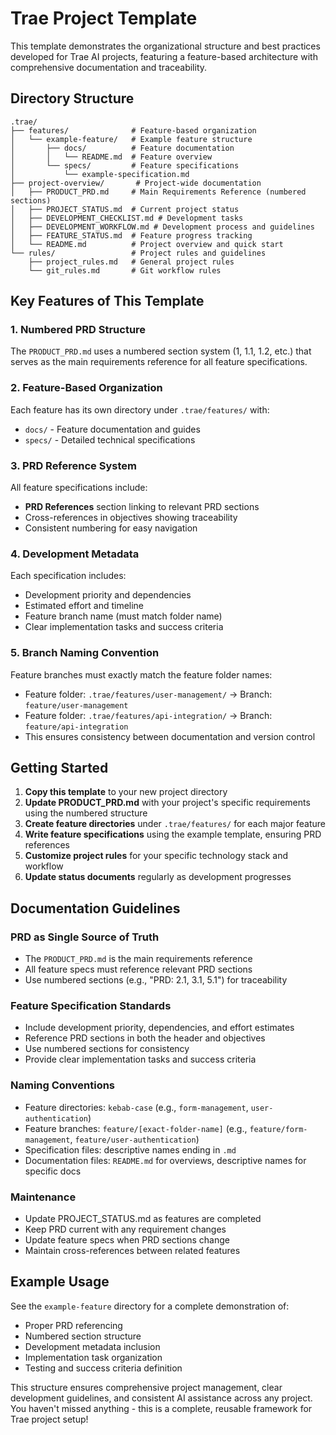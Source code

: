 # Trae Project Template

This template demonstrates the organizational structure and best practices developed for Trae AI projects, featuring a feature-based architecture with comprehensive documentation and traceability.

## Directory Structure

```
.trae/
├── features/              # Feature-based organization
│   └── example-feature/   # Example feature structure
│       ├── docs/          # Feature documentation
│       │   └── README.md  # Feature overview
│       └── specs/         # Feature specifications
│           └── example-specification.md
├── project-overview/       # Project-wide documentation
│   ├── PRODUCT_PRD.md     # Main Requirements Reference (numbered sections)
│   ├── PROJECT_STATUS.md  # Current project status
│   ├── DEVELOPMENT_CHECKLIST.md # Development tasks
│   ├── DEVELOPMENT_WORKFLOW.md # Development process and guidelines
│   ├── FEATURE_STATUS.md  # Feature progress tracking
│   └── README.md          # Project overview and quick start
└── rules/                 # Project rules and guidelines
    ├── project_rules.md   # General project rules
    └── git_rules.md       # Git workflow rules
```

## Key Features of This Template

### 1. Numbered PRD Structure
The `PRODUCT_PRD.md` uses a numbered section system (1, 1.1, 1.2, etc.) that serves as the main requirements reference for all feature specifications.

### 2. Feature-Based Organization
Each feature has its own directory under `.trae/features/` with:
- `docs/` - Feature documentation and guides
- `specs/` - Detailed technical specifications

### 3. PRD Reference System
All feature specifications include:
- **PRD References** section linking to relevant PRD sections
- Cross-references in objectives showing traceability
- Consistent numbering for easy navigation

### 4. Development Metadata
Each specification includes:
- Development priority and dependencies
- Estimated effort and timeline
- Feature branch name (must match folder name)
- Clear implementation tasks and success criteria

### 5. Branch Naming Convention
Feature branches must exactly match the feature folder names:
- Feature folder: `.trae/features/user-management/` → Branch: `feature/user-management`
- Feature folder: `.trae/features/api-integration/` → Branch: `feature/api-integration`
- This ensures consistency between documentation and version control

## Getting Started

1. **Copy this template** to your new project directory
2. **Update PRODUCT_PRD.md** with your project's specific requirements using the numbered structure
3. **Create feature directories** under `.trae/features/` for each major feature
4. **Write feature specifications** using the example template, ensuring PRD references
5. **Customize project rules** for your specific technology stack and workflow
6. **Update status documents** regularly as development progresses

## Documentation Guidelines

### PRD as Single Source of Truth
- The `PRODUCT_PRD.md` is the main requirements reference
- All feature specs must reference relevant PRD sections
- Use numbered sections (e.g., "PRD: 2.1, 3.1, 5.1") for traceability

### Feature Specification Standards
- Include development priority, dependencies, and effort estimates
- Reference PRD sections in both the header and objectives
- Use numbered sections for consistency
- Provide clear implementation tasks and success criteria

### Naming Conventions
- Feature directories: `kebab-case` (e.g., `form-management`, `user-authentication`)
- Feature branches: `feature/[exact-folder-name]` (e.g., `feature/form-management`, `feature/user-authentication`)
- Specification files: descriptive names ending in `.md`
- Documentation files: `README.md` for overviews, descriptive names for specific docs

### Maintenance
- Update PROJECT_STATUS.md as features are completed
- Keep PRD current with any requirement changes
- Update feature specs when PRD sections change
- Maintain cross-references between related features

## Example Usage

See the `example-feature` directory for a complete demonstration of:
- Proper PRD referencing
- Numbered section structure
- Development metadata inclusion
- Implementation task organization
- Testing and success criteria definition

This structure ensures comprehensive project management, clear development guidelines, and consistent AI assistance across any project. You haven't missed anything - this is a complete, reusable framework for Trae project setup!